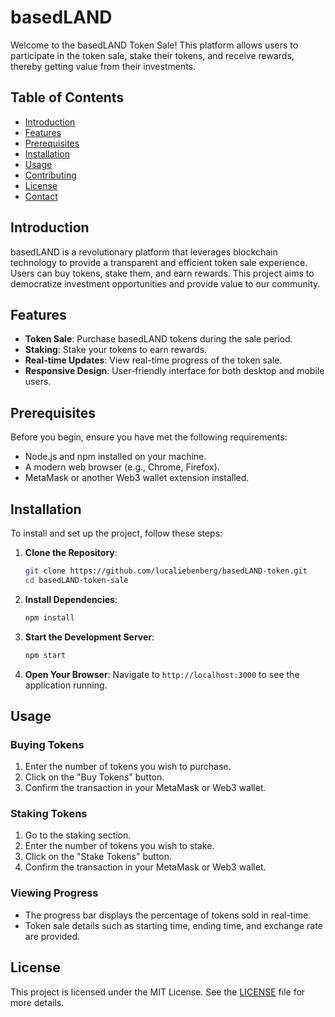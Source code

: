 # basedLAND

Welcome to the basedLAND Token Sale! This platform allows users to participate in the token sale, stake their tokens, and receive rewards, thereby getting value from their investments.

## Table of Contents

- [Introduction](#introduction)
- [Features](#features)
- [Prerequisites](#prerequisites)
- [Installation](#installation)
- [Usage](#usage)
- [Contributing](#contributing)
- [License](#license)
- [Contact](#contact)

## Introduction

basedLAND is a revolutionary platform that leverages blockchain technology to provide a transparent and efficient token sale experience. Users can buy tokens, stake them, and earn rewards. This project aims to democratize investment opportunities and provide value to our community.

## Features

- **Token Sale**: Purchase basedLAND tokens during the sale period.
- **Staking**: Stake your tokens to earn rewards.
- **Real-time Updates**: View real-time progress of the token sale.
- **Responsive Design**: User-friendly interface for both desktop and mobile users.

## Prerequisites

Before you begin, ensure you have met the following requirements:

- Node.js and npm installed on your machine.
- A modern web browser (e.g., Chrome, Firefox).
- MetaMask or another Web3 wallet extension installed.

## Installation

To install and set up the project, follow these steps:

1. **Clone the Repository**:
    ```bash
    git clone https://github.com/lucaliebenberg/basedLAND-token.git
    cd basedLAND-token-sale
    ```

2. **Install Dependencies**:
    ```bash
    npm install
    ```

3. **Start the Development Server**:
    ```bash
    npm start
    ```

4. **Open Your Browser**:
    Navigate to `http://localhost:3000` to see the application running.

## Usage

### Buying Tokens

1. Enter the number of tokens you wish to purchase.
2. Click on the "Buy Tokens" button.
3. Confirm the transaction in your MetaMask or Web3 wallet.

### Staking Tokens

1. Go to the staking section.
2. Enter the number of tokens you wish to stake.
3. Click on the "Stake Tokens" button.
4. Confirm the transaction in your MetaMask or Web3 wallet.

### Viewing Progress

- The progress bar displays the percentage of tokens sold in real-time.
- Token sale details such as starting time, ending time, and exchange rate are provided.

## License

This project is licensed under the MIT License. See the [LICENSE](LICENSE) file for more details.
